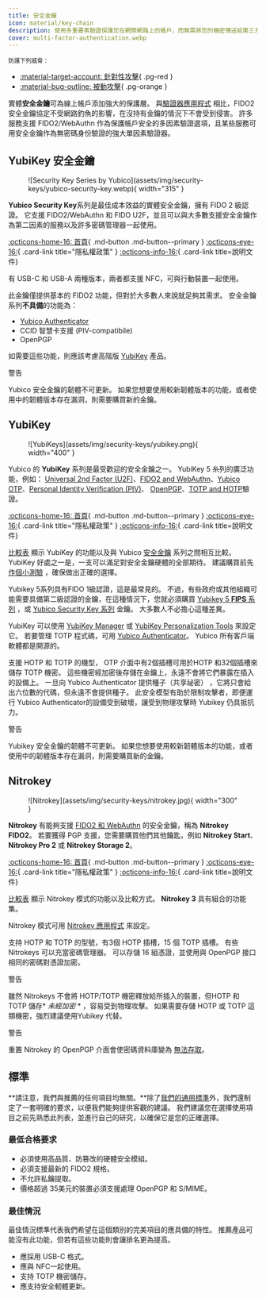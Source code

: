 ```yaml
---
title: 安全金鑰
icon: material/key-chain
description: 使用多重要素驗證保護您在網際網路上的帳戶，而無需將您的機密傳送給第三方。
cover: multi-factor-authentication.webp
---
```


<small>防護下列威脅：</small>

- [:material-target-account: 針對性攻擊](basics/common-threats.md#attacks-against-specific-individuals){ .pg-red }
- [:material-bug-outline: 被動攻擊](basics/common-threats.md#security-and-privacy){ .pg-orange }

實體**安全金鑰**可為線上帳戶添加強大的保護層。 與[驗證器應用程式](multi-factor-authentication.md) 相比，FIDO2 安全金鑰協定不受網路釣魚的影響，在沒持有金鑰的情況下不會受到侵害。 許多服務支援 FIDO2/WebAuthn 作為保護帳戶安全的多因素驗證選項，且某些服務可用安全金鑰作為無密碼身份驗證的強大單因素驗證器。

## YubiKey 安全金鑰

<div class="admonition recommendation" markdown>

<figure markdown="span">
  ![Security Key Series by Yubico](assets/img/security-keys/yubico-security-key.webp){ width="315" }
</figure>

**Yubico Security Key**系列是最佳成本效益的實體安全金鑰，擁有 FIDO 2 級認證。 它支援 FIDO2/WebAuthn 和 FIDO U2F，並且可以與大多數支援安全金鑰作為第二因素的服務以及許多密碼管理器一起使用。

[:octicons-home-16: 首頁](https://yubico.com/products/security-key){ .md-button .md-button--primary }
[:octicons-eye-16:](https://yubico.com/support/terms-conditions/privacy-notice){ .card-link title="隱私權政策" }
[:octicons-info-16:](https://docs.yubico.com){ .card-link title=說明文件}

</details>

</div>

有 USB-C 和 USB-A 兩種版本，兩者都支援 NFC，可與行動裝置一起使用。

此金鑰僅提供基本的 FIDO2 功能，但對於大多數人來說就足夠其需求。 安全金鑰系列**不具備**的功能為：

- [Yubico Authenticator](https://yubico.com/products/yubico-authenticator)
- CCID 智慧卡支援 (PIV-compatibile)
- OpenPGP

如需要這些功能，則應該考慮高階版 [YubiKey](#yubikey) 產品。

<div class="admonition warning" markdown>
<p class="admonition-title">警告</p>

Yubico 安全金鑰的韌體不可更新。 如果您想要使用較新韌體版本的功能，或者使用中的韌體版本存在漏洞，則需要購買新的金鑰。

</div>

## YubiKey

<div class="admonition recommendation" markdown>

<figure markdown="span">
  ![YubiKeys](assets/img/security-keys/yubikey.png){ width="400" }
</figure>

Yubico 的 **YubiKey** 系列是最受歡迎的安全金鑰之一。 YubiKey 5 糸列的廣泛功能，例如： [Universal 2nd Factor (U2F)](https://en.wikipedia.org/wiki/Universal_2nd_Factor)、[FIDO2 and WebAuthn](basics/multi-factor-authentication.md#fido-fast-identity-online)、[Yubico OTP](basics/multi-factor-authentication.md#yubico-otp)、[Personal Identity Verification (PIV)](https://developers.yubico.com/PIV)、 [OpenPGP](https://developers.yubico.com/PGP)、[TOTP and HOTP](https://developers.yubico.com/OATH)驗證。

[:octicons-home-16: 首頁](https://yubico.com/products/yubikey-5-overview){ .md-button .md-button--primary }
[:octicons-eye-16:](https://yubico.com/support/terms-conditions/privacy-notice){ .card-link title="隱私權政策" }
[:octicons-info-16:](https://docs.yubico.com){ .card-link title=說明文件}

</details>

</div>

[比較表](https://yubico.com/store/compare) 顯示 YubiKey 的功能以及與 Yubico [安全金鑰](#yubico-security-key) 系列之間相互比較。 YubiKey 好處之一是，一支可以滿足對安全金鑰硬體的全部期待。 建議購買前先 [作個小測驗](https://yubico.com/quiz/) ，確保做出正確的選擇。

Yubikey 5系列具有FIDO 1級認證，這是最常見的。 不過，有些政府或其他組織可能需要具備第二級認證的金鑰，在這種情況下，您就必須購買 [Yubikey 5 **FIPS** 系列](https://yubico.com/products/yubikey-fips) ，或 [Yubico Security Key 系列](#yubico-security-key) 金鑰。 大多數人不必擔心這種差異。

YubiKey 可以使用 [YubiKey Manager](https://yubico.com/support/download/yubikey-manager) 或 [YubiKey Personalization Tools](https://yubico.com/support/download/yubikey-personalization-tools) 來設定它。 若要管理 TOTP 程式碼，可用 [Yubico Authenticator](https://yubico.com/products/yubico-authenticator)。 Yubico 所有客戶端軟體都是開源的。

支援 HOTP 和 TOTP 的機型， OTP 介面中有2個插槽可用於HOTP 和32個插槽來儲存 TOTP 機密。 這些機密經加密後存儲在金鑰上，永遠不會將它們暴露在插入的設備上。 一旦向 Yubico Authenticator 提供種子（共享祕密） ，它將只會給出六位數的代碼，但永遠不會提供種子。 此安全模型有助於限制攻擊者，即便運行 Yubico Authenticator的設備受到破壞，讓受到物理攻擊時 Yubikey 仍具抵抗力。

<div class="admonition warning" markdown>
<p class="admonition-title">警告</p>

Yubikey 安全金鑰的韌體不可更新。 如果您想要使用較新韌體版本的功能，或者使用中的韌體版本存在漏洞，則需要購買新的金鑰。

</div>

## Nitrokey

<div class="admonition recommendation" markdown>

<figure markdown="span">
  ![Nitrokey](assets/img/security-keys/nitrokey.jpg){ width="300" }
</figure>

**Nitrokey** 有能夠支援 [FIDO2 和 WebAuthn](basics/multi-factor-authentication.md#fido-fast-identity-online) 的安全金鑰，稱為 **Nitrokey FIDO2**。 若要獲得 PGP 支援，您需要購買他們其他鑰匙，例如 **Nitrokey Start**、**Nitrokey Pro 2** 或 **Nitrokey Storage 2**。

[:octicons-home-16: 首頁](https://nitrokey.com){ .md-button .md-button--primary }
[:octicons-eye-16:](https://nitrokey.com/data-privacy-policy){ .card-link title="隱私權政策" }
[:octicons-info-16:](https://docs.nitrokey.com){ .card-link title=說明文件}

</details>

</div>

[比較表](https://nitrokey.com/#comparison) 顯示 Nitrokey 模式的功能以及比較方式。 **Nitrokey 3** 具有組合的功能集。

Nitrokey 模式可用 [Nitrokey 應用程式](https://nitrokey.com/download) 來設定。

支持 HOTP 和 TOTP 的型號，有3個 HOTP 插槽，15 個 TOTP 插槽。 有些 Nitrokeys 可以充當密碼管理器。 可以存儲 16 組憑證，並使用與 OpenPGP 接口相同的密碼對憑證加密。

<div class="admonition warning" markdown>
<p class="admonition-title">警告</p>

雖然 Nitrokeys 不會將 HOTP/TOTP 機密釋放給所插入的裝置，但HOTP 和 TOTP 儲存\* _未經加密_ \* ，容易受到物理攻擊。 如果需要存儲 HOTP 或 TOTP 這類機密，強烈建議使用Yubikey 代替。

</div>

<div class="admonition warning" markdown>
<p class="admonition-title">警告</p>

重置 Nitrokey 的 OpenPGP 介面會使密碼資料庫變為 [無法存取](https://docs.nitrokey.com/pro/linux/factory-reset)。

</div>

## 標準

\*\*請注意，我們與推薦的任何項目均無關。\*\*除了[我們的通用標準](about/criteria.md)外，我們還制定了一套明確的要求，以便我們能夠提供客觀的建議。 我們建議您在選擇使用項目之前先熟悉此列表，並進行自己的研究，以確保它是您的正確選擇。

### 最低合格要求

- 必須使用高品質、防篡改的硬體安全模組。
- 必須支援最新的 FIDO2 規格。
- 不允許私鑰提取。
- 價格超過 35美元的裝置必須支援處理 OpenPGP 和 S/MIME。

### 最佳情況

最佳情況標準代表我們希望在這個類別的完美項目的應具備的特性。 推薦產品可能沒有此功能，但若有這些功能則會讓排名更為提高。

- 應採用 USB-C 格式。
- 應與 NFC一起使用。
- 支持 TOTP 機密儲存。
- 應支持安全軔體更新。
